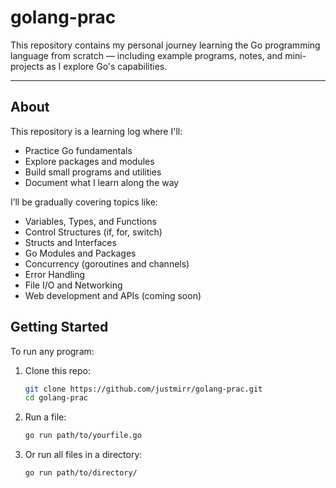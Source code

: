 # golang-prac

This repository contains my personal journey learning the Go programming language from scratch — including example programs, notes, and mini-projects as I explore Go's capabilities.

---

## About

This repository is a learning log where I'll:

- Practice Go fundamentals
- Explore packages and modules
- Build small programs and utilities
- Document what I learn along the way

I’ll be gradually covering topics like:

- Variables, Types, and Functions
- Control Structures (if, for, switch)
- Structs and Interfaces
- Go Modules and Packages
- Concurrency (goroutines and channels)
- Error Handling
- File I/O and Networking
- Web development and APIs (coming soon)

## Getting Started

To run any program:

1. Clone this repo:
   ```bash
   git clone https://github.com/justmirr/golang-prac.git
   cd golang-prac
   ```

2. Run a file:
   ```bash
   go run path/to/yourfile.go
   ```

3. Or run all files in a directory:
   ```bash
   go run path/to/directory/
   ```
